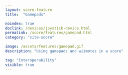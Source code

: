 ```yaml
---
layout: score-feature
title:  "Gamepads"

noindex: true
doclink: /devices/joystick-device.html
permalink: /score/features/gamepad.html
category: "site-score"

image: /assets/features/gamepad.gif
description: "Using gamepads and wiimotes in a score"

tag: "Interoperability"
visible: true
---
```


